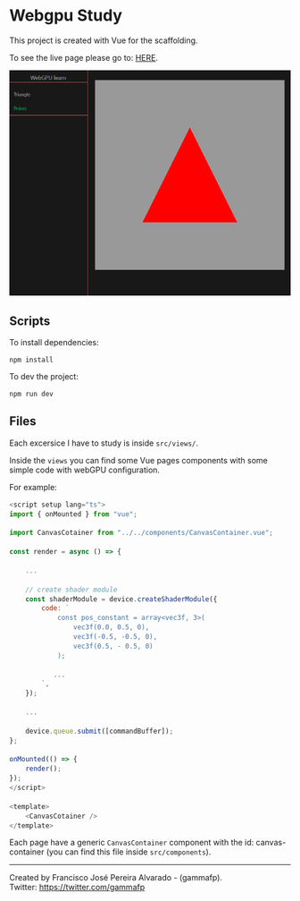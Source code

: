 # Webgpu Study

This project is created with Vue for the scaffolding.

To see the live page please go to: [HERE](https://gammafp.github.io/webgpu-study/).

![screenshot](screenshot.png)

## Scripts

To install dependencies:
```
npm install
```

To dev the project:
```
npm run dev
```


## Files

Each excersice I have to study is inside `src/views/`.

Inside the `views` you can find some Vue pages components with some simple code with webGPU configuration.

For example:

```js
<script setup lang="ts">
import { onMounted } from "vue";

import CanvasCotainer from "../../components/CanvasContainer.vue";

const render = async () => {
    
    ... 

    // create shader module
    const shaderModule = device.createShaderModule({
        code: `
            const pos_constant = array<vec3f, 3>(
                vec3f(0.0, 0.5, 0),
                vec3f(-0.5, -0.5, 0),
                vec3f(0.5, - 0.5, 0)
            );
            
           ...
        `,
    });

    ...

    device.queue.submit([commandBuffer]);
};

onMounted(() => {
    render();
});
</script>

<template>
    <CanvasCotainer />
</template>

```

Each page have a generic `CanvasContainer` component with the id: canvas-container (you can find this file inside `src/components`).

---

Created by Francisco José Pereira Alvarado - (gammafp).  
Twitter: https://twitter.com/gammafp